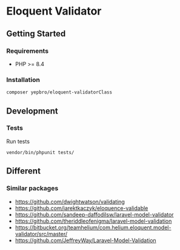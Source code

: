 # Eloquent Validator

## Getting Started

### Requirements

- PHP >= 8.4

### Installation

```shell
composer yepbro/eloquent-validatorClass
```

## Development

### Tests

Run tests

```shell
vendor/bin/phpunit tests/
```

## Different

### Similar packages

- https://github.com/dwightwatson/validating
- https://github.com/jarektkaczyk/eloquence-validable
- https://github.com/sandeep-daffodilsw/laravel-model-validator
- https://github.com/theriddleofenigma/laravel-model-validation
- https://bitbucket.org/teamhelium/com.helium.eloquent.model-validator/src/master/
- https://github.com/JeffreyWay/Laravel-Model-Validation